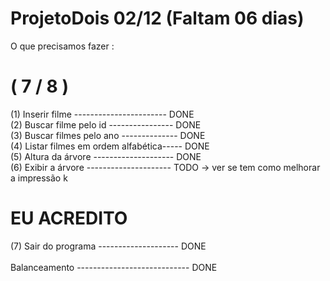 # ProjetoDois  02/12 (Faltam 06 dias)

O que precisamos fazer :
<H1>( 7 / 8 )</H1>
<div>(1) Inserir filme ----------------------- DONE</div>
<div>(2) Buscar filme pelo id ---------------- DONE</div>
<div>(3) Buscar filmes pelo ano -------------- DONE</div>
<div>(4) Listar filmes em ordem alfabética----- DONE</div>
<div>(5) Altura da árvore -------------------- DONE</div>
<div>(6) Exibir a árvore --------------------- TODO -> ver se tem como melhorar a impressão k<h1>EU ACREDITO</h1></div> 
<div>(7) Sair do programa -------------------- DONE</div>
<div><br>Balanceamento ---------------------------- DONE</br></div>


